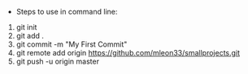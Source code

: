 * Steps to use in command line: 
1) git init
2) git add . 
3) git commit -m "My First Commit"
4) git remote add origin https://github.com/mleon33/smallprojects.git
5) git push -u origin master
